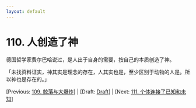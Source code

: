 ```yaml
---
layout: default
---
```

# 110. 人创造了神

德国哲学家费尔巴哈说过，是人出于自身的需要，按自己的本质创造了神。

「未找资料证实，神其实是理念的存在，人其实也是，至少区别于动物的人是。所以神也是存在的。」

[Previous: [109. 鲸落与大爆炸](109.md)] | [Draft: [Draft](../Draft.md)] | [Next: [111. 个体连接了已知和未知](111.md)]